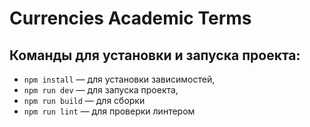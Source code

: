 # Currencies Academic Terms

## Команды для установки и запуска проекта:

- `npm install` — для установки зависимостей,
- `npm run dev` — для запуска проекта,
- `npm run build` — для сборки
- `npm run lint` — для проверки линтером
